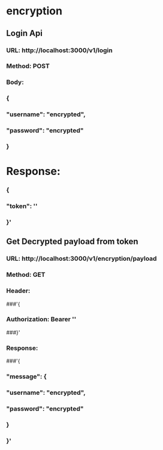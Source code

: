 # encryption

## **Login Api**
### URL: http://localhost:3000/v1/login
### Method: POST
### Body:
### {
###  "username": "encrypted",
###  "password": "encrypted"
### }

# Response:
### {
###    "token": '<encrypted-token>'
### }'

## Get Decrypted payload from token
### URL: http://localhost:3000/v1/encryption/payload
### Method: GET
### Header:
###'{
###  Authorization: Bearer '<encrypted-token>'
###}'

### Response:
###'{
###   "message": {
###        "username": "encrypted",
###        "password": "encrypted"
###    }
### }'


